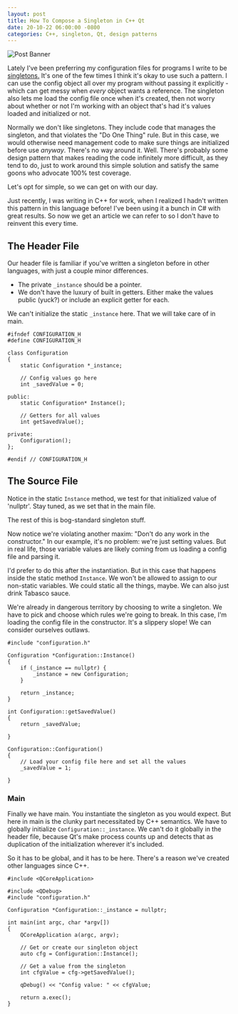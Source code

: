 ```yaml
---
layout: post
title: How To Compose a Singleton in C++ Qt
date: 20-10-22 06:00:00 -0800
categories: C++, singleton, Qt, design patterns
---
```

![Post Banner](https://i.imgur.com/MFVpkYA.jpg)

Lately I've been preferring my configuration files for programs I write to be
[singletons.](https://en.wikipedia.org/wiki/Singleton_pattern) It's one of the
few times I think it's okay to use such a pattern. I can use the config object
all over my program without passing it explicitly - which can get messy when
*every* object wants a reference. The singleton also lets me load the config
file once when it's created, then not worry about whether or not I'm working
with an object that's had it's values loaded and initialized or not.

Normally we don't like singletons. They include code that manages the singleton,
and that violates the "Do One Thing" rule. But in this case, we would otherwise
need management code to make sure things are initialized before use *anyway*.
There's no way around it. Well. There's probably some design pattern that makes
reading the code infinitely more difficult, as they tend to do, just to work
around this simple solution and satisfy the same goons who advocate 100% test
coverage.

Let's opt for simple, so we can get on with our day.

Just recently, I was writing in C++ for work, when I realized I hadn't written
this pattern in this language before! I've been using it a bunch in C#
with great results. So now we get an article we can refer to so I don't have
to reinvent this every time.

## The Header File

Our header file is familiar if you've written a singleton before in other
languages, with just a couple minor differences.

- The private `_instance` should be a pointer.
- We don't have the luxury of built in getters. Either make the values public (yuck?)
or include an explicit getter for each.

We can't initialize the static `_instance` here. That we will take care of in
main.

```
#ifndef CONFIGURATION_H
#define CONFIGURATION_H

class Configuration
{
    static Configuration *_instance;

    // Config values go here
    int _savedValue = 0;

public:
    static Configuration* Instance();

    // Getters for all values
    int getSavedValue();

private:
    Configuration();
};

#endif // CONFIGURATION_H
```

## The Source File

Notice in the static `Instance` method, we test for that initialized value of
'nullptr'. Stay tuned, as we set that in the main file.

The rest of this is bog-standard singleton stuff.

Now notice we're violating another maxim: "Don't do any work in the constructor."
In our example, it's no problem: we're just setting values. But in real life,
those variable values are likely coming from us loading a config file and parsing it.

I'd prefer to do this after the instantiation. But in this case that happens
inside the static method `Instance`. We won't be allowed to assign to our non-static
variables. We could static all the things, maybe. We can also just drink Tabasco sauce.

We're already in dangerous territory by choosing to write a singleton. We have to
pick and choose which rules we're going to break. In this case, I'm loading the
config file in the constructor. It's a slippery slope!
We can consider ourselves outlaws.

```
#include "configuration.h"

Configuration *Configuration::Instance()
{
    if (_instance == nullptr) {
        _instance = new Configuration;
    }

    return _instance;
}

int Configuration::getSavedValue()
{
    return _savedValue;

}

Configuration::Configuration()
{
    // Load your config file here and set all the values
    _savedValue = 1;

}
```

### Main

Finally we have main. You instantiate the singleton as you would expect.
But here in main is the clunky part necessitated by C++ semantics. We have to
globally initialize `Configuration::_instance`. We can't do it globally in
the header file, because Qt's make process counts up and detects that as
duplication of the initialization wherever it's included.

So it has to be global, and it has to be here. There's a reason we've created
other languages since C++.

```
#include <QCoreApplication>

#include <QDebug>
#include "configuration.h"

Configuration *Configuration::_instance = nullptr;

int main(int argc, char *argv[])
{
    QCoreApplication a(argc, argv);

    // Get or create our singleton object
    auto cfg = Configuration::Instance();

    // Get a value from the singleton
    int cfgValue = cfg->getSavedValue();

    qDebug() << "Config value: " << cfgValue;

    return a.exec();
}
```
